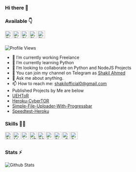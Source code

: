 ### Hi there 👋

### Available 👇
<p>
  <a href="mailto:shakilofficial0@gmail.com">
    <img align="left" alt="Shakil Mail" width="24px" src="https://cdn.jsdelivr.net/npm/simple-icons@3.2.0/icons/mail-dot-ru.svg" />
  </a>
  <a href="https://wa.link/gqayf5">
    <img align="left" alt="Shakil Whatsapp" width="24px" src="https://cdn.jsdelivr.net/npm/simple-icons@3.2.0/icons/whatsapp.svg" />
  </a>
  <a href="https://www.facebook.com/shakilofficialdll">
    <img align="left" alt="Shakil Facebook" width="24px" src="https://cdn.jsdelivr.net/npm/simple-icons@3.2.0/icons/facebook.svg" />
  </a>
  <a href="https://instagram.com/shakilofficial.sql">
    <img align="left" alt="Shakil Instagram" width="24px" src="https://cdn.jsdelivr.net/npm/simple-icons@3.2.0/icons/instagram.svg" />
  </a>
  <a href="https://t.me/shakilofficial0">
    <img align="left" alt="Shakil Telegram" width="24px" src="https://cdn.jsdelivr.net/npm/simple-icons@3.2.0/icons/telegram.svg" />
  </a>
  
</p>
</br>
</br>

![Profile Views](https://hits.seeyoufarm.com/api/count/incr/badge.svg?url=https://github.com/ParveenBhadooOfficial/&title=Profile%20Views)

- 🔭 I’m currently working Freelance
- 🌱 I’m currently learning Python
- 👯 I’m looking to collaborate on Python and NodeJS Projects
- 🤔 You can join my channel on Telegram as [Shakil Ahmed](https://t.me/shakilofficial0)
- 💬 Ask me about anything.
- 📫 How to reach me: shakilofficial0@gmail.com
- Published Projects by Me are below
- [UEHToR](https://github.com/shakilofficial0/UEHToR)
- [Heroku-CyberTOR](https://github.com/shakilofficial0/Heroku-CyberTOR)
- [Simple-File-Uploader-With-Progressbar](https://github.com/shakilofficial0/Simple-File-Uploader-With-Progressbar)
- [Speedtest-Heroku](https://github.com/Federation-21/Speedtest-Heroku)

### Skills 👨‍💻

<img align="left" alt="GitHub" width="24px" src="https://cdn.jsdelivr.net/npm/simple-icons@3.2.0/icons/github.svg" />
<img align="left" alt="MySQL" width="24px" src="https://cdn.jsdelivr.net/npm/simple-icons@3.2.0/icons/mysql.svg" />
<img align="left" alt="JavaScript" width="24px" src="https://cdn.jsdelivr.net/npm/simple-icons@3.2.0/icons/javascript.svg" />
<img align="left" alt="HTML" width="24px" src="https://cdn.jsdelivr.net/npm/simple-icons@3.2.0/icons/html5.svg" />
<img align="left" alt="CSS" width="24px" src="https://cdn.jsdelivr.net/npm/simple-icons@3.2.0/icons/css3.svg" />
<img align="left" alt="AWS" width="24px" src="https://cdn.jsdelivr.net/npm/simple-icons@3.2.0/icons/amazonaws.svg" />
<img align="left" alt="Cloudflare" width="24px" src="https://cdn.jsdelivr.net/npm/simple-icons@3.2.0/icons/cloudflare.svg" />
<img align="left" alt="cPanel" width="24px" src="https://cdn.jsdelivr.net/npm/simple-icons@3.2.0/icons/cpanel.svg" />
<img align="left" alt="Google Products Expert" width="24px" src="https://cdn.jsdelivr.net/npm/simple-icons@3.2.0/icons/google.svg" />


</br>
</br>

### Stats ⚡️

![Github Stats](https://readmestats.vercel.app/api?username=shakilofficial0&show_icons=true&title_color=333&icon_color=333&count_private=true&include_all_commits=true)
